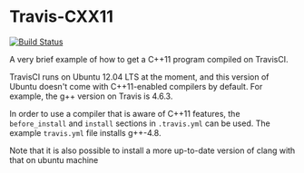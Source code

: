 Travis-CXX11
============

[![Build Status](https://travis-ci.org/jsteemann/travis-cxx11.svg?branch=master)](http://travis-ci.org/jsteemann/travis-cxx11)

A very brief example of how to get a C++11 program compiled
on TravisCI.

TravisCI runs on Ubuntu 12.04 LTS at the moment, and this
version of Ubuntu doesn't come with C++11-enabled compilers
by default. For example, the g++ version on Travis is 4.6.3.

In order to use a compiler that is aware of C++11 features, 
the `before_install` and `install` sections in `.travis.yml`
can be used. The example `travis.yml` file installs g++-4.8.

Note that it is also possible to install a more up-to-date
version of clang with that on ubuntu machine
